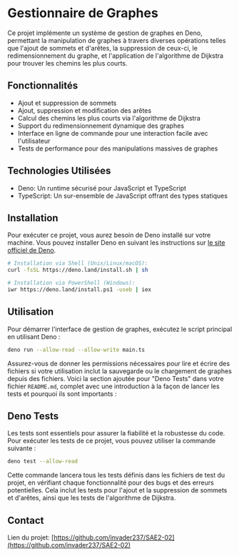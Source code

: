 
# Gestionnaire de Graphes

Ce projet implémente un système de gestion de graphes en Deno, permettant la manipulation de graphes à travers diverses opérations telles que l'ajout de sommets et d'arêtes, la suppression de ceux-ci, le redimensionnement du graphe, et l'application de l'algorithme de Dijkstra pour trouver les chemins les plus courts.

## Fonctionnalités

- Ajout et suppression de sommets
- Ajout, suppression et modification des arêtes
- Calcul des chemins les plus courts via l'algorithme de Dijkstra
- Support du redimensionnement dynamique des graphes
- Interface en ligne de commande pour une interaction facile avec l'utilisateur
- Tests de performance pour des manipulations massives de graphes

## Technologies Utilisées

- Deno: Un runtime sécurisé pour JavaScript et TypeScript
- TypeScript: Un sur-ensemble de JavaScript offrant des types statiques

## Installation

Pour exécuter ce projet, vous aurez besoin de Deno installé sur votre machine. Vous pouvez installer Deno en suivant les instructions sur [le site officiel de Deno](https://deno.land/#installation).

```bash
# Installation via Shell (Unix/Linux/macOS):
curl -fsSL https://deno.land/install.sh | sh

# Installation via PowerShell (Windows):
iwr https://deno.land/install.ps1 -useb | iex
```

## Utilisation

Pour démarrer l'interface de gestion de graphes, exécutez le script principal en utilisant Deno :

```bash
deno run --allow-read --allow-write main.ts
```

Assurez-vous de donner les permissions nécessaires pour lire et écrire des fichiers si votre utilisation inclut la sauvegarde ou le chargement de graphes depuis des fichiers.
Voici la section ajoutée pour "Deno Tests" dans votre fichier `README.md`, complet avec une introduction à la façon de lancer les tests et pourquoi ils sont importants :


## Deno Tests

Les tests sont essentiels pour assurer la fiabilité et la robustesse du code. Pour exécuter les tests de ce projet, vous pouvez utiliser la commande suivante :

```bash
deno test --allow-read
```

Cette commande lancera tous les tests définis dans les fichiers de test du projet, en vérifiant chaque fonctionnalité pour des bugs et des erreurs potentielles. Cela inclut les tests pour l'ajout et la suppression de sommets et d'arêtes, ainsi que les tests de l'algorithme de Dijkstra.

## Contact


Lien du projet: [https://github.com/invader237/SAE2-02](https://github.com/invader237/SAE2-02)

